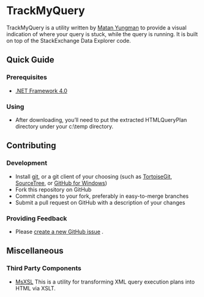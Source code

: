 TrackMyQuery
============

TrackMyQuery is a utility written by [Matan Yungman](https://github.com/MatanYungman/) to provide a visual indication of where your query is stuck, while the query is running. It is built on top of the StackExchange Data Explorer code.

## Quick Guide

### Prerequisites
 - [.NET Framework 4.0](http://www.microsoft.com/en-us/download/details.aspx?id=17851)
 
### Using
 - After downloading, you’ll need to put the extracted HTMLQueryPlan directory under your c:\temp directory.

## Contributing

### Development

  - Install [git](http://git-scm.com/), or a git client of your choosing (such as [TortoiseGit](https://code.google.com/p/tortoisegit/), [SourceTree](http://www.sourcetreeapp.com/), or [GitHub for Windows](http://windows.github.com/))
  - Fork this repository on GitHub
  - Commit changes to your fork, preferably in easy-to-merge branches
  - Submit a pull request on GitHub with a description of your changes

### Providing Feedback

  - Please [create a new GitHub issue](https://github.com/TrackMyQuery/TrackMyQuery/issues/new) .

## Miscellaneous

### Third Party Components

 - [MsXSL](http://www.microsoft.com/en-in/download/details.aspx?id=21714) This is a utility for transforming XML query execution plans into HTML via XSLT.

